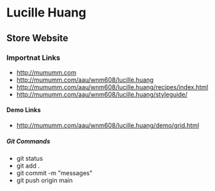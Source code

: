 # Lucille Huang

## Store Website

### Importnat Links

- http://mumumm.com
- http://mumumm.com/aau/wnm608/lucille.huang
- http://mumumm.com/aau/wnm608/lucille.huang/recipes/index.html
- http://mumumm.com/aau/wnm608/lucille.huang/styleguide/

#### Demo Links

- http://mumumm.com/aau/wnm608/lucille.huang/demo/grid.html


##### Git Commands

- git status
- git add .
- git commit -m "messages"
- git push origin main